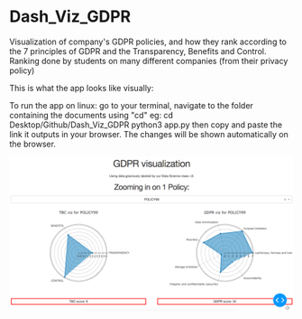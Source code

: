 # Dash_Viz_GDPR
Visualization of company's GDPR policies, and how they rank according to the 7 principles of GDPR and the Transparency, Benefits and Control. Ranking done by students on many different companies (from their privacy policy)


This is what the app looks like visually:


To run the app on linux:
go to your terminal, navigate to the folder containing the documents using "cd" 
eg: cd Desktop/Github/Dash_Viz_GDPR
python3 app.py
then copy and paste the link it outputs in your browser. The changes will be shown automatically on the browser.

![alt text](https://raw.githubusercontent.com/lo1gr/Dash_Viz_GDPR/master/images/dashboard_screenshot.png)


